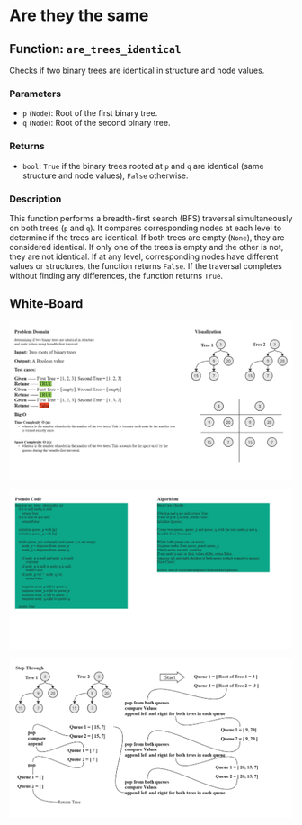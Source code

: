 # Are they the same

## Function: `are_trees_identical`

Checks if two binary trees are identical in structure and node values.

### Parameters

- `p` (`Node`): Root of the first binary tree.
- `q` (`Node`): Root of the second binary tree.

### Returns

- `bool`: `True` if the binary trees rooted at `p` and `q` are identical (same structure and node values), `False` otherwise.

### Description

This function performs a breadth-first search (BFS) traversal simultaneously on both trees (`p` and `q`). It compares corresponding nodes at each level to determine if the trees are identical. If both trees are empty (`None`), they are considered identical. If only one of the trees is empty and the other is not, they are not identical. If at any level, corresponding nodes have different values or structures, the function returns `False`. If the traversal completes without finding any differences, the function returns `True`.

## White-Board

![White-Board](Tree1.jpg)

![White-Board](Tree2.jpg)

![White-Board](Tree3.jpg)
